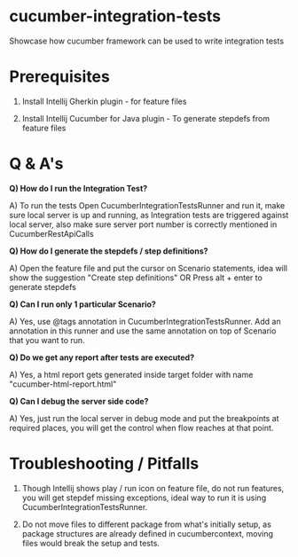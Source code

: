 # cucumber-integration-tests
Showcase how cucumber framework can be used to write integration tests

# Prerequisites
1) Install Intellij Gherkin plugin - for feature files

2) Install Intellij Cucumber for Java plugin - To generate stepdefs from feature files

# Q & A's
**Q) How do I run the Integration Test?**

A) To run the tests Open CucumberIntegrationTestsRunner and run it, make sure local server is up and running,
as Integration tests are triggered against local server, also make sure server port number is correctly
mentioned in CucumberRestApiCalls

**Q) How do I generate the stepdefs / step definitions?**

A) Open the feature file and put the cursor on Scenario statements, idea will show
the suggestion "Create step definitions" OR Press alt + enter to generate stepdefs

**Q) Can I run only 1 particular Scenario?**

A) Yes, use @tags annotation in CucumberIntegrationTestsRunner. Add an annotation in this runner and use
the same annotation on top of Scenario that you want to run.

**Q) Do we get any report after tests are executed?**

A) Yes, a html report gets generated inside target folder with name  "cucumber-html-report.html"

**Q) Can I debug the server side code?**

A) Yes, just run the local server in debug mode and put the breakpoints at required places,
you will get the control when flow reaches at that point.

# Troubleshooting / Pitfalls

1) Though Intellij shows play / run icon on feature file, do not run features,
   you will get stepdef missing exceptions, ideal way to run it is using CucumberIntegrationTestsRunner.


2) Do not move files to different package from what's initially setup, as package structures are
   already defined in cucumbercontext, moving files would break the setup and tests.
